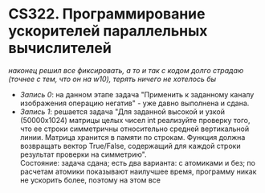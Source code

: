 # CS322. Программирование ускорителей параллельных вычислителей
*наконец решил все фиксировать, а то и так с кодом долго страдаю (точнее с тем, что он на w10), терять ничего не хотелось бы*  
* *Запись 0*: на данном этапе задача "Применить к заданному каналу изображения операцию негатив" - уже давно выполнена и сдана.
* *Запись 1*: решается задача "Для заданной высокой и узкой (50000x1024) матрицы целых чисел int реализуйте проверку того, что ее строки симметричны относительно средней вертикальной линии. Матрица хранится в памяти по строкам. Функция должна возвращать вектор True/False, содержащий для каждой строки результат проверки на симметрию".  
Состояние: задача сдана; есть два варианта: с атомиками и без; по расчетам атомики показывают наилучшее время, программу никак не ускорить более, поэтому на этом все
